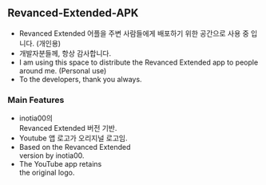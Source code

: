 ## Revanced-Extended-APK

- Revanced Extended 어플을 주변 사람들에게 배포하기 위한 공간으로 사용 중 입니다. (개인용)
- 개발자분들께, 항상 감사합니다. <br/>
- I am using this space to distribute the Revanced Extended app to people around me. (Personal use)
- To the developers, thank you always.

### Main Features

* inotia00의 <br>Revanced Extended 버전 기반.
* Youtube 앱 로고가 오리지널 로고임.
* Based on the Revanced Extended <br>version by inotia00.
* The YouTube app retains <br>the original logo. 
